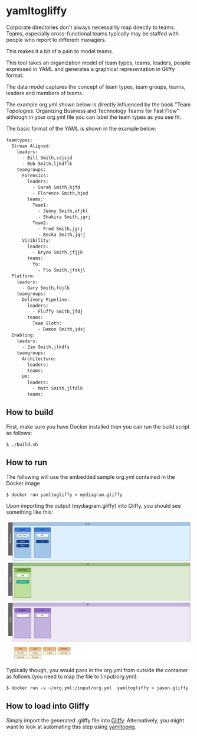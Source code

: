 # yamltogliffy
Corporate directories don't always necessarily map directly to teams. Teams, 
especially cross-functional teams typically may be staffed with people who report to 
different managers. 
   
This makes it a bit of a pain to model teams.

This tool takes an organization model of team types, teams, leaders, people expressed 
in YAML and generates a graphical representation in Gliffy format.

The data model captures the concept of team types, team groups, teams, leaders and 
members of teams.

The example org.yml shown below is directly influenced by the book "Team Topologies: 
Organizing Business and Technology Teams for Fast Flow" although in your org.yml
file you can label the team types as you see fit.

The basic format of the YAML is shown in the example below:

~~~~
teamtypes:
  Stream Aligned:
    leaders:
      - Bill Smith,sdjsjd
      - Bob Smith,ljkdflk
    teamgroups:
      Forensics:
        leaders:
          - Sarah Smith,hjfd
          - Florence Smith,hjod
        teams:
          Team1:
            - Jenny Smith,dfjkl
            - Shakira Smith,jgrj
          Team2:
            - Fred Smith,jgrj
            - Becka Smith,jqrj
      Visibility:
        leaders:
          - Brynn Smith,jfjjk
        teams:
          Yo:
            - Flo Smith,jfdkjl
  Platform:
    leaders:
      - Gary Smith,fdjlk
    teamgroups:
      Delivery Pipeline:
        leaders:
          - Fluffy Smith,jfdj
        teams:
          Team Sloth:
            - Damon Smith,jdsj
  Enabling:
    leaders:
      - Jim Smith,jlkdfs
    teamgroups:
      Architecture:
        leaders:
        teams:
      UX:
        leaders:
          - Matt Smith,jlfdlk
        teams:
~~~~

How to build
------------

First, make sure you have Docker installed then you can run the build script as follows:

    $ ./build.sh

How to run
----------

The following will use the embedded sample org.yml contained in the Docker image

    $ docker run yamltogliffy > mydiagram.gliffy

Upon importing the output (mydiagram.gliffy) into Gliffy, you should see something like this:

![example.png](example.png)


Typically though, you would pass in the org.yml from outside the container as follows (you need
 to map the file to /input/org.yml):

    $ docker run -v ~/org.yml:/input/org.yml  yamltogliffy > jason.gliffy

How to load into Gliffy    
-----------------------

Simply import the generated .gliffy file into [Gliffy](https://www.gliffy.com). Alternatively, 
you might want to look at automating this step using [yamltopng](https://github.com/yzxbmlf/yamltopng).
